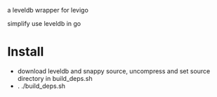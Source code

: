 a leveldb wrapper for levigo

simplify use leveldb in go

# Install

+ download leveldb and snappy source, uncompress and set source directory in build_deps.sh
+ . ./build_deps.sh
